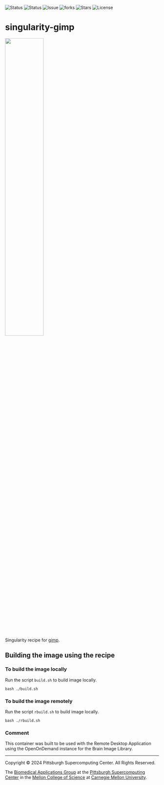 ![Status](https://github.com/brain-image-library/singularity-gimp/actions/workflows/main.yml/badge.svg)
![Status](https://github.com/brain-image-library/singularity-gimp/actions/workflows/pretty.yml/badge.svg)
![Issue](https://img.shields.io/github/issues/icaoberg/singularity-gimp)
![forks](https://img.shields.io/github/forks/icaoberg/singularity-gimp)
![Stars](https://img.shields.io/github/stars/icaoberg/singularity-gimp)
![License](https://img.shields.io/github/license/icaoberg/singularity-gimp)

# singularity-gimp
<img src="https://www.gimp.org/images/frontpage/wilber-big.png" width="50%" />

Singularity recipe for [gimp](https://www.gimp.org/).

## Building the image using the recipe

### To build the image locally
Run the script `build.sh` to build image locally.

```
bash ./build.sh
```

### To build the image remotely
Run the script `rbuild.sh` to build image locally.

```
bash ./rbuild.sh
```

### Comment
This container was built to be used with the Remote Desktop Application using the OpenOnDemand instance for the Brain Image Library.

---
Copyright © 2024 Pittsburgh Supercomputing Center. All Rights Reserved.

The [Biomedical Applications Group](https://www.psc.edu/biomedical-applications/) at the [Pittsburgh Supercomputing Center](http://www.psc.edu) in the [Mellon College of Science](https://www.cmu.edu/mcs/) at [Carnegie Mellon University](http://www.cmu.edu).


